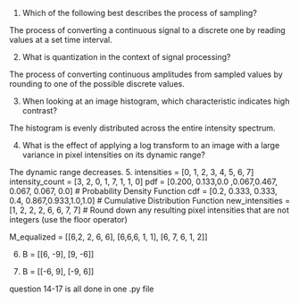 1. Which of the following best describes the process of sampling?


The process of converting a continuous signal to a discrete one by reading values at a set time interval.

2.  What is quantization in the context of signal processing?



The process of converting continuous amplitudes from sampled values by rounding to one of the possible discrete values.



3. When looking at an image histogram, which characteristic indicates high contrast?

The histogram is evenly distributed across the entire intensity spectrum.

4. What is the effect of applying a log transform to an image with a large variance in pixel intensities on its dynamic range?


The dynamic range decreases.
5. intensities =       [0, 1, 2, 3, 4, 5, 6, 7]
intensity_count =   [3, 2, 0, 1, 7, 1, 1, 0]
pdf =               [0.200, 0.133,0.0 ,0.067,0.467, 0.067, 0.067, 0.0] # Probability Density Function
cdf =               [0.2, 0.333, 0.333, 0.4, 0.867,0.933,1.0,1.0] # Cumulative Distribution Function
new_intensities =   [1, 2, 2, 2, 6, 6, 7, 7] # Round down any resulting pixel intensities that are not integers (use the floor operator)

M_equalized =     [[6,2, 2, 6, 6],
                [6,6,6, 1, 1],
                [6, 7, 6, 1, 2]]

6. B = [[6, -9],
    [9, -6]]

7. B = [[-6, 9],
    [-9, 6]]

question 14-17 is all done in one .py file
